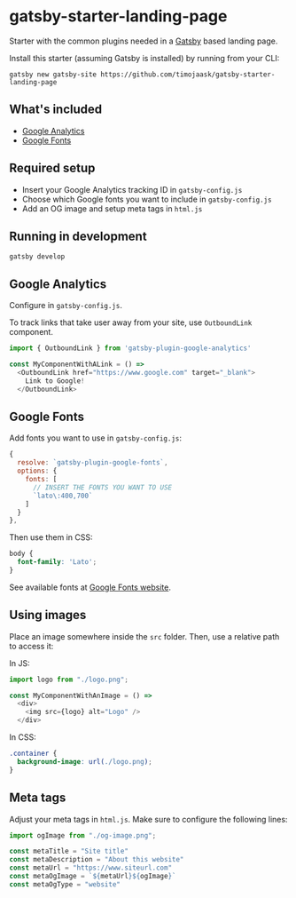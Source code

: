 # gatsby-starter-landing-page
Starter with the common plugins needed in a [Gatsby](https://www.gatsbyjs.org/) based landing page.

Install this starter (assuming Gatsby is installed) by running from your CLI:
```
gatsby new gatsby-site https://github.com/timojaask/gatsby-starter-landing-page
```

## What's included

- [Google Analytics](https://github.com/gatsbyjs/gatsby/tree/master/packages/gatsby-plugin-google-analytics)
- [Google Fonts](https://github.com/didierfranc/gatsby-plugin-google-fonts)

## Required setup

- Insert your Google Analytics tracking ID in `gatsby-config.js`
- Choose which Google fonts you want to include in `gatsby-config.js`
- Add an OG image and setup meta tags in `html.js`

## Running in development
```
gatsby develop
```

## Google Analytics

Configure in `gatsby-config.js`.

To track links that take user away from your site, use `OutboundLink` component.

```javascript
import { OutboundLink } from 'gatsby-plugin-google-analytics'

const MyComponentWithALink = () => 
  <OutboundLink href="https://www.google.com" target="_blank">
    Link to Google!
  </OutboundLink>
```

## Google Fonts

Add fonts you want to use in `gatsby-config.js`:
```javascript
{
  resolve: `gatsby-plugin-google-fonts`,
  options: {
    fonts: [
      // INSERT THE FONTS YOU WANT TO USE
      `lato\:400,700`
    ]
  }
},
```

Then use them in CSS:
```css
body {
  font-family: 'Lato';
}
```

See available fonts at [Google Fonts website](https://fonts.google.com).

## Using images

Place an image somewhere inside the `src` folder. Then, use a relative path to access it:

In JS:
```javascript
import logo from "./logo.png";

const MyComponentWithAnImage = () => 
  <div>
    <img src={logo} alt="Logo" />
  </div>
```

In CSS:
```css
.container {
  background-image: url(./logo.png);
}
```

## Meta tags

Adjust your meta tags in `html.js`. Make sure to configure the following lines:

```javascript
import ogImage from "./og-image.png";

const metaTitle = "Site title"
const metaDescription = "About this website"
const metaUrl = "https://www.siteurl.com"
const metaOgImage = `${metaUrl}${ogImage}`
const metaOgType = "website"
```